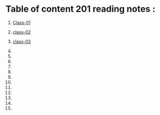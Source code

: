# Table of content 201 reading notes :

1. [Class-01](https://aseelhamamreh.github.io/reading-notes/201class1)

2. [class-02](https://aseelhamamreh.github.io/reading-notes/class-02)

3. [class-03](https://aseelhamamreh.github.io/reading-notes/class-03)

4. 

5. 

6. 

7. 

8. 

9. 

10. 

11. 

12. 

13. 

14. 

15. 

